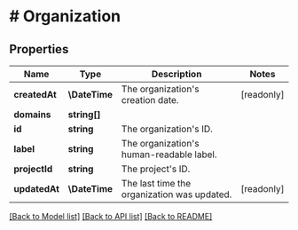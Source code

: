 # # Organization

## Properties

Name | Type | Description | Notes
------------ | ------------- | ------------- | -------------
**createdAt** | **\DateTime** | The organization&#39;s creation date. | [readonly]
**domains** | **string[]** |  |
**id** | **string** | The organization&#39;s ID. |
**label** | **string** | The organization&#39;s human-readable label. |
**projectId** | **string** | The project&#39;s ID. |
**updatedAt** | **\DateTime** | The last time the organization was updated. | [readonly]

[[Back to Model list]](../../README.md#models) [[Back to API list]](../../README.md#endpoints) [[Back to README]](../../README.md)
